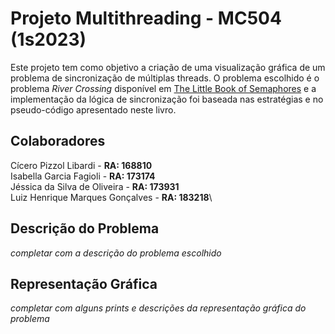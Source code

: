 # Projeto Multithreading - MC504 (1s2023)

Este projeto tem como objetivo a criação de uma visualização gráfica de um problema de sincronização de múltiplas threads. O problema escolhido é o problema _River Crossing_ disponível em [The Little Book of Semaphores](https://greenteapress.com/wp/semaphores/) e a implementação da lógica de sincronização foi baseada nas estratégias e no pseudo-código apresentado neste livro.

## Colaboradores

Cícero Pizzol Libardi - **RA: 168810**\
Isabella Garcia Fagioli - **RA: 173174**\
Jéssica da Silva de Oliveira - **RA: 173931**\
Luiz Henrique Marques Gonçalves - **RA: 183218**\

## Descrição do Problema

_completar com a descrição do problema escolhido_

## Representação Gráfica

_completar com alguns prints e descrições da representação gráfica do problema_

